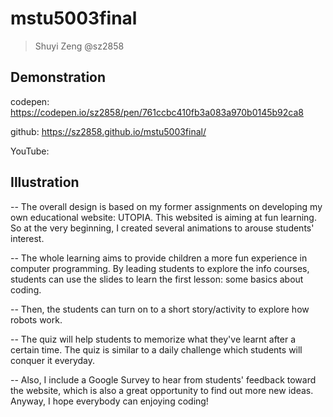 # mstu5003final
> Shuyi Zeng @sz2858 

## Demonstration
codepen: https://codepen.io/sz2858/pen/761ccbc410fb3a083a970b0145b92ca8

github:
https://sz2858.github.io/mstu5003final/

YouTube:

## Illustration


-- The overall design is based on my former assignments on developing my own educational website: UTOPIA. This websited is aiming at fun learning. So at the very beginning, I created several animations to arouse students' interest.

-- The whole learning aims to provide children a more fun experience in computer programming. By leading students to explore the info courses, students can use the slides to learn the first lesson: some basics about coding. 

-- Then, the students can turn on to a short story/activity to explore how robots work.

-- The quiz will help students to memorize what they've learnt after a certain time. The quiz is similar to a daily challenge which students will conquer it everyday.

-- Also, I include a Google Survey to hear from students' feedback toward the website, which is also a great opportunity to find out more new ideas. Anyway, I hope everybody can enjoying coding!
